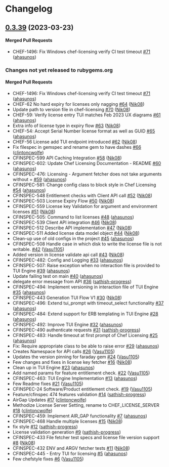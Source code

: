 # Changelog

<!-- latest_release 0.3.39 -->
## [0.3.39](https://github.com/chef/chef-licensing/tree/0.3.39) (2023-03-23)

#### Merged Pull Requests
- CHEF-1496: Fix Windows chef-licensing verify CI test timeout [#71](https://github.com/chef/chef-licensing/pull/71) ([ahasunos](https://github.com/ahasunos))
<!-- latest_release -->

<!-- release_rollup -->
### Changes not yet released to rubygems.org

#### Merged Pull Requests
- CHEF-1496: Fix Windows chef-licensing verify CI test timeout [#71](https://github.com/chef/chef-licensing/pull/71) ([ahasunos](https://github.com/ahasunos)) <!-- 0.3.39 -->
- CHEF-62 No hard expiry for licenses only nagging [#64](https://github.com/chef/chef-licensing/pull/64) ([Nik08](https://github.com/Nik08)) <!-- 0.3.38 -->
- Update path to version file in chef-licensing [#70](https://github.com/chef/chef-licensing/pull/70) ([Nik08](https://github.com/Nik08)) <!-- 0.3.37 -->
- CHEF-59: Verify license entry TUI matches Feb 2023 UX diagrams [#61](https://github.com/chef/chef-licensing/pull/61) ([ahasunos](https://github.com/ahasunos)) <!-- 0.3.36 -->
- Extra info of license type in expiry flow [#63](https://github.com/chef/chef-licensing/pull/63) ([Nik08](https://github.com/Nik08)) <!-- 0.3.35 -->
- CHEF-54: Accept Serial Number license format as well as GUID [#65](https://github.com/chef/chef-licensing/pull/65) ([ahasunos](https://github.com/ahasunos)) <!-- 0.3.34 -->
- CHEF-56 License add TUI endpoint introduced [#62](https://github.com/chef/chef-licensing/pull/62) ([Nik08](https://github.com/Nik08)) <!-- 0.3.33 -->
- Fix filespec in gemspec and rename gem to have dashes [#66](https://github.com/chef/chef-licensing/pull/66) ([clintoncwolfe](https://github.com/clintoncwolfe)) <!-- 0.3.32 -->
- CFINSPEC-599 API Caching Integration [#58](https://github.com/chef/chef-licensing/pull/58) ([Nik08](https://github.com/Nik08)) <!-- 0.3.31 -->
- CFINSPEC-602: Update Chef Licensing Documentation - README [#60](https://github.com/chef/chef-licensing/pull/60) ([ahasunos](https://github.com/ahasunos)) <!-- 0.3.30 -->
- CFINSPEC-476: Licensing - Argument fetcher does not take arguments without = [#59](https://github.com/chef/chef-licensing/pull/59) ([ahasunos](https://github.com/ahasunos)) <!-- 0.3.29 -->
- CFINSPEC-581: Change config class to block style in Chef Licensing [#54](https://github.com/chef/chef-licensing/pull/54) ([ahasunos](https://github.com/ahasunos)) <!-- 0.3.28 -->
- CFINSPEC-548 Entitlement checks with Client API call [#52](https://github.com/chef/chef-licensing/pull/52) ([Nik08](https://github.com/Nik08)) <!-- 0.3.27 -->
- CFINSPEC-503 License Expiry Flow [#50](https://github.com/chef/chef-licensing/pull/50) ([Nik08](https://github.com/Nik08)) <!-- 0.3.26 -->
- CFINSPEC-559 License key Validation for argument and environment licenses [#51](https://github.com/chef/chef-licensing/pull/51) ([Nik08](https://github.com/Nik08)) <!-- 0.3.25 -->
- CFINSPEC-505: Command to list licenses [#48](https://github.com/chef/chef-licensing/pull/48) ([ahasunos](https://github.com/ahasunos)) <!-- 0.3.24 -->
- CFINSPEC-539 Client API integration [#46](https://github.com/chef/chef-licensing/pull/46) ([Nik08](https://github.com/Nik08)) <!-- 0.3.23 -->
- CFINSPEC-512 Describe API implementation [#47](https://github.com/chef/chef-licensing/pull/47) ([Nik08](https://github.com/Nik08)) <!-- 0.3.22 -->
- CFINSPEC-511 Added license data model object [#44](https://github.com/chef/chef-licensing/pull/44) ([Nik08](https://github.com/Nik08)) <!-- 0.3.21 -->
- Clean-up use of old configs in the project [#45](https://github.com/chef/chef-licensing/pull/45) ([ahasunos](https://github.com/ahasunos)) <!-- 0.3.20 -->
- CFINSPEC-508 Handle case in which disk to write the license file is not writable. [#42](https://github.com/chef/chef-licensing/pull/42) ([Vasu1105](https://github.com/Vasu1105)) <!-- 0.3.19 -->
- Added version in license validate api call [#43](https://github.com/chef/chef-licensing/pull/43) ([Nik08](https://github.com/Nik08)) <!-- 0.3.18 -->
- CFINSPEC-482: Config and Logging [#33](https://github.com/chef/chef-licensing/pull/33) ([ahasunos](https://github.com/ahasunos)) <!-- 0.3.17 -->
- CFINSPEC-507: Raise exception when no interaction file is provided to TUI Engine [#39](https://github.com/chef/chef-licensing/pull/39) ([ahasunos](https://github.com/ahasunos)) <!-- 0.3.16 -->
- Update failing test on main [#40](https://github.com/chef/chef-licensing/pull/40) ([ahasunos](https://github.com/ahasunos)) <!-- 0.3.15 -->
- delegate error message from API [#36](https://github.com/chef/chef-licensing/pull/36) ([sathish-progress](https://github.com/sathish-progress)) <!-- 0.3.14 -->
- CFINSPEC-494: Implement versioning in interaction file of TUI Engine [#35](https://github.com/chef/chef-licensing/pull/35) ([ahasunos](https://github.com/ahasunos)) <!-- 0.3.13 -->
- CFINSPEC-443 Generation TUI Flow V1 [#30](https://github.com/chef/chef-licensing/pull/30) ([Nik08](https://github.com/Nik08)) <!-- 0.3.12 -->
- CFINSPEC-496: Extend tui_prompt with timeout_select functionality [#37](https://github.com/chef/chef-licensing/pull/37) ([ahasunos](https://github.com/ahasunos)) <!-- 0.3.11 -->
- CFINSPEC-484: Extend support for ERB templating in TUI Engine [#28](https://github.com/chef/chef-licensing/pull/28) ([ahasunos](https://github.com/ahasunos)) <!-- 0.3.10 -->
- CFINSPEC-492: Improve TUI Engine [#32](https://github.com/chef/chef-licensing/pull/32) ([ahasunos](https://github.com/ahasunos)) <!-- 0.3.9 -->
- CFINSPEC-490 authenticate requests [#31](https://github.com/chef/chef-licensing/pull/31) ([sathish-progress](https://github.com/sathish-progress)) <!-- 0.3.8 -->
- CFINSPEC-483: Handle timeout at first prompt of Chef Licensing [#25](https://github.com/chef/chef-licensing/pull/25) ([ahasunos](https://github.com/ahasunos)) <!-- 0.3.7 -->
- Fix: Require appropriate class to be able to raise error [#29](https://github.com/chef/chef-licensing/pull/29) ([ahasunos](https://github.com/ahasunos)) <!-- 0.3.6 -->
- Creates Namespace for API calls [#26](https://github.com/chef/chef-licensing/pull/26) ([Vasu1105](https://github.com/Vasu1105)) <!-- 0.3.5 -->
- Updates the version pinning for faraday gem [#24](https://github.com/chef/chef-licensing/pull/24) ([Vasu1105](https://github.com/Vasu1105)) <!-- 0.3.4 -->
- Few changes and fixes in license key fetcher [#16](https://github.com/chef/chef-licensing/pull/16) ([Nik08](https://github.com/Nik08)) <!-- 0.3.3 -->
- Clean up in TUI Engine [#23](https://github.com/chef/chef-licensing/pull/23) ([ahasunos](https://github.com/ahasunos)) <!-- 0.3.2 -->
- Add named params for feature entitlement check. [#22](https://github.com/chef/chef-licensing/pull/22) ([Vasu1105](https://github.com/Vasu1105)) <!-- 0.3.1 -->
- CFINSPEC-463: TUI Engine Implementation [#13](https://github.com/chef/chef-licensing/pull/13) ([ahasunos](https://github.com/ahasunos)) <!-- 0.3.0 -->
- Few Readme fixes [#21](https://github.com/chef/chef-licensing/pull/21) ([Vasu1105](https://github.com/Vasu1105)) <!-- 0.2.5 -->
- CFINSPEC-24 Software/Product entitlement check. [#19](https://github.com/chef/chef-licensing/pull/19) ([Vasu1105](https://github.com/Vasu1105)) <!-- 0.2.4 -->
- Feature/cfinspec 474 features validation [#14](https://github.com/chef/chef-licensing/pull/14) ([sathish-progress](https://github.com/sathish-progress)) <!-- 0.2.3 -->
- AirGap Updates [#17](https://github.com/chef/chef-licensing/pull/17) ([clintoncwolfe](https://github.com/clintoncwolfe)) <!-- 0.2.2 -->
- Methodize License Server Setting, rename to CHEF_LICENSE_SERVER [#18](https://github.com/chef/chef-licensing/pull/18) ([clintoncwolfe](https://github.com/clintoncwolfe)) <!-- 0.2.1 -->
- CFINSPEC-459: Implement AIR_GAP functionality [#7](https://github.com/chef/chef-licensing/pull/7) ([ahasunos](https://github.com/ahasunos)) <!-- 0.2.0 -->
- CFINSPEC-468 Handle multiple licenses [#15](https://github.com/chef/chef-licensing/pull/15) ([Nik08](https://github.com/Nik08)) <!-- 0.1.7 -->
- fix style [#12](https://github.com/chef/chef-licensing/pull/12) ([sathish-progress](https://github.com/sathish-progress)) <!-- 0.1.6 -->
- License validation generation [#9](https://github.com/chef/chef-licensing/pull/9) ([sathish-progress](https://github.com/sathish-progress)) <!-- 0.1.5 -->
- CFINSPEC-433 File fetcher test specs and license file version support [#8](https://github.com/chef/chef-licensing/pull/8) ([Nik08](https://github.com/Nik08)) <!-- 0.1.4 -->
- CFINSPEC-432 ENV and ARGV fetcher tests [#11](https://github.com/chef/chef-licensing/pull/11) ([Nik08](https://github.com/Nik08)) <!-- 0.1.3 -->
- CFINSPEC-445 - Entry TUI for licensing [#5](https://github.com/chef/chef-licensing/pull/5) ([ahasunos](https://github.com/ahasunos)) <!-- 0.1.2 -->
- Few chefstyle fixes [#6](https://github.com/chef/chef-licensing/pull/6) ([Vasu1105](https://github.com/Vasu1105)) <!-- 0.1.1 -->
<!-- release_rollup -->

<!-- latest_stable_release -->
<!-- latest_stable_release -->
